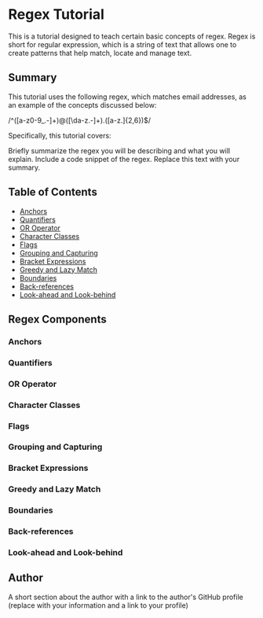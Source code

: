 # Regex Tutorial

This is a tutorial designed to teach certain basic concepts of regex.  Regex is short for regular expression, which is a string of text that allows one to create patterns that help match, locate and manage text.  

## Summary

This tutorial uses the following regex, which matches email addresses, as an example of the concepts discussed below:  

/^([a-z0-9_\.-]+)@([\da-z\.-]+)\.([a-z\.]{2,6})$/

Specifically, this tutorial covers:  

Briefly summarize the regex you will be describing and what you will explain. Include a code snippet of the regex. Replace this text with your summary.

## Table of Contents

- [Anchors](#anchors)
- [Quantifiers](#quantifiers)
- [OR Operator](#or-operator)
- [Character Classes](#character-classes)
- [Flags](#flags)
- [Grouping and Capturing](#grouping-and-capturing)
- [Bracket Expressions](#bracket-expressions)
- [Greedy and Lazy Match](#greedy-and-lazy-match)
- [Boundaries](#boundaries)
- [Back-references](#back-references)
- [Look-ahead and Look-behind](#look-ahead-and-look-behind)

## Regex Components

### Anchors

### Quantifiers

### OR Operator

### Character Classes

### Flags

### Grouping and Capturing

### Bracket Expressions

### Greedy and Lazy Match

### Boundaries

### Back-references

### Look-ahead and Look-behind

## Author

A short section about the author with a link to the author's GitHub profile (replace with your information and a link to your profile)
